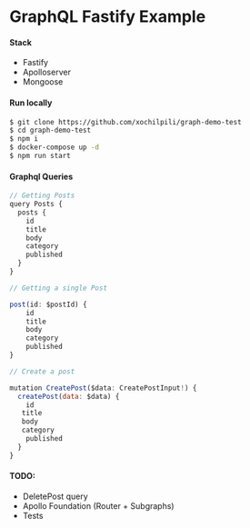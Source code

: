 # GraphQL Fastify Example

#### Stack

- Fastify
- Apolloserver
- Mongoose

#### Run locally

```sh
$ git clone https://github.com/xochilpili/graph-demo-test
$ cd graph-demo-test
$ npm i
$ docker-compose up -d
$ npm run start
```

#### Graphql Queries

```js
// Getting Posts
query Posts {
  posts {
    id
    title
    body
    category
    published
  }
}

// Getting a single Post

post(id: $postId) {
    id
    title
    body
    category
    published
}

// Create a post

mutation CreatePost($data: CreatePostInput!) {
  createPost(data: $data) {
    id
   title
   body
   category
    published
  }
}
```

#### TODO:

- DeletePost query
- Apollo Foundation (Router + Subgraphs)
- Tests
